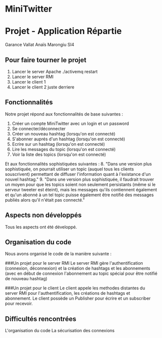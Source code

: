 # MiniTwitter
# Projet - Application Répartie

Garance Vallat
Anaïs Marongiu
SI4


Pour faire tourner le projet
-------------------------------
1. Lancer le server Apache 
	./activemq restart
2. Lancer le server RMI
3. Lancer le client 1
4. Lancer le client 2 juste derriere
	

Fonctionnalités
-------------------------------
Notre projet répond aux fonctionnalités de base suivantes :
1. Créer un compte MiniTwitter avec un login et un password
2. Se connecter/déconnecter
3. Créer un nouveau hashtag (lorsqu'on est connecté)
4. S'abonner auprés d'un hashtag (lorsqu'on est connecté)
5. Ecrire sur un hashtag (lorsqu'on est connecté)
6. Lire les messages du topic (lorsqu'on est connecté)
7. Voir la liste des topics (lorsqu'on est connecté)

Et aux fonctionnalités sophistiquées suivantes :
8. "Dans une version plus sophistiquée, on pourrait utiliser un topic (auquel tous les clients souscrivent) permettant de diffuser l'information quant à l'existance d'un nouvel hashtag." 
9. "Dans une version plus sophistiquée, il faudrait trouver un moyen pour que les topics soient non seulement persistants (même si le serveur tweeter est éteint), mais les messages qu'ils contiennent également et qu'un abonné à un tel topic puisse également être notifié des messages publiés alors qu'il n'était pas connecté."


Aspects non développés
-------------------------------
Tous les aspects ont été développé. 


Organisation du code
-------------------------------
Nous avons organisé le code de la manière suivante :

###Un projet pour le server RMI
Le server RMI gère l'authentification (connexion, déconnexion)
et la création de hashtags 
et les abonnements (avec en début de connexion l'abonnement au topic spécial pour être notifié de nouveau hashtag)

###Un projet pour le client
Le client appele les methodes distantes du server RMI pour l'authentification, les créations de hashtags et abonnement.
Le client possède un Publisher pour écrire et un subscriber pour recevoir.


Difficultés rencontrées
-------------------------------
L'organisation du code
La sécurisation des connexions

